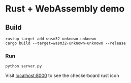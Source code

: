 # Rust + WebAssembly demo

## Build

```
rustup target add wasm32-unknown-unknown
cargo build --target=wasm32-unknown-unknown --release
```

### Run


```
python server.py
```

Visit [localhost:8000]() to see the checkerboard rust icon
